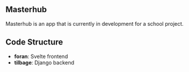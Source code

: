 ## Masterhub
Masterhub is an app that is currently in development for a school project.

## Code Structure
* **foran**: Svelte frontend
* **tilbage**: Django backend
